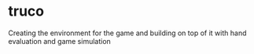 # truco
Creating the environment for the game and building on top of it with hand evaluation and game simulation

